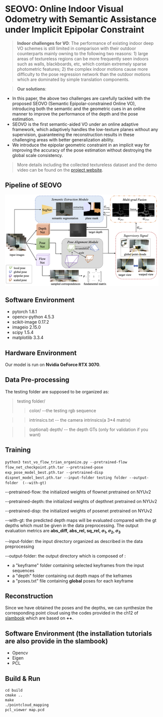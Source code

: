 # SEOVO: Online Indoor Visual Odometry with Semantic Assistance under Implicit Epipolar Constraint
> **Indoor challenges for VO**: The performance of existing indoor deep VO schemes is still limited in comparison with their outdoor counterparts mainly owning to the following two reasons: 1) large areas of textureless regions can be more frequently seen indoors such as walls, blackboards, etc, which contain extremely sparse photometric features; 2) the complex indoor motions cause more difficulty to the pose regression network than the outdoor motions which  are dominated by simple translation components. 

> **Our solutions**:  

* In this paper, the above two challenges are carefully tackled with the proposed SEOVO (Semantic Epipolar-constrained Online VO), introducing both the semantic and the geometric cues in an online manner to improve the performance of the depth and the pose estimation.
* SEOVO is the first semantic-aided VO under an online adaptive framework, which adaptively handles the low-texture planes without any supervision, guaranteeing the reconstruction results in these challenging areas with  better generalization ability.
* We introduce the epipolar geometric constraint in an implicit way for improving the accuracy of the pose estimation without destroying the global scale consistency.

> More details including the collected textureless dataset and the demo video can be found on the [project website](https://cslinzhang.github.io/SEOVO/SEOVO.html).

## Pipeline of SEOVO
![Pipeline of SEOVO](SEOVO_pipeline.png)  

## Software Environment
* pytorch 1.8.1
* opencv-python 4.5.3
* scikit-image 0.17.2
* imageio 2.15.0 
* scipy 1.5.4
* matplotlib 3.3.4

## Hardware Environment
Our model is run on **Nvidia GeForce RTX 3070**.

## Data Pre-processing
The testing folder are supposed to be organized as:
> testing folder/
>> color/  --the testing rgb sequence

>> intrinsics.txt -- the camera intrinsics(a 3*4 matrix)

>> (optional) depth/ -- the depth GTs (only for validation if you want)

## Training
```python3 test_vo_flow_trian_organize.py --pretrained-flow flow_net_checkpoint.pth.tar --pretrained-pose exp_pose_model_best.pth.tar --pretrained-disp dispnet_model_best.pth.tar --input-folder testing folder --output-folder  (--with-gt)```

--pretrained-flow: the initialized weights of flownet pretrained on NYUv2

--pretrained-depth: the initialized weights of depthnet pretrained on NYUv2

--pretrained-disp: the initialized weights of posenet pretrained on NYUv2

--with-gt: the predicted depth maps will be evaluated compared with the gt depths which must be given in the data preprocessing. The output evaluation metrics are **abs_diff, abs_rel, sq_rel, $\sigma_1$, $\sigma_2$, $\sigma_3$** 

--input-folder: the input directory organized as described in the data preprocessing

--output-folder: the output directory which is composed of :
* a "keyframe" folder containing selected keyframes from the input sequences
* a "depth" folder containing out depth maps of the keframes
* a "poses.txt" file containing **global** poses for each keyframe

## Reconstruction
Since we have obtained the poses and the depths, we can synthesize the corresponding point cloud using the codes provided in the ch12 of [slambook](https://github.com/gaoxiang12/slambook2) which are based on **++**.

## Software Environment (the installation tutorials are also provide in the slambook)
* Opencv
* Eigen
* PCL

## Build & Run
``` mkdir build
cd build
cmake ..
make
./pointcloud_mapping
pcl_viewer map.pcd
```

